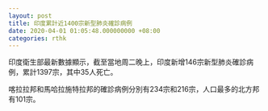 ```yaml
---
layout: post
title: 印度累計近1400宗新型肺炎確診病例
date: 2020-04-01 01:05:48.000000000 +08:00
categories: rthk
---
```


印度衛生部最新數據顯示，截至當地周二晚上，印度新增146宗新型肺炎確診病例，累計1397宗，其中35人死亡。

喀拉拉邦和馬哈拉施特拉邦的確診病例分別有234宗和216宗，人口最多的北方邦有101宗。
